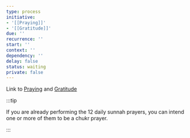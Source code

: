 ```yaml
---
type: process
initiative:
- '[[Praying]]'
- '[[Gratitude]]'
due: ''
recurrence: ''
start: ''
context: ''
dependency: ''
delay: false
status: waiting
private: false
---
```


Link to [Praying](docs/sidebar1/Initiatives/worship/Praying.md) and [Gratitude](docs/sidebar1/Initiatives/good%20traits/Gratitude.md)

:::tip

If you are already performing the 12 daily sunnah prayers, you can intend one or more of them to be a chukr prayer.

:::
